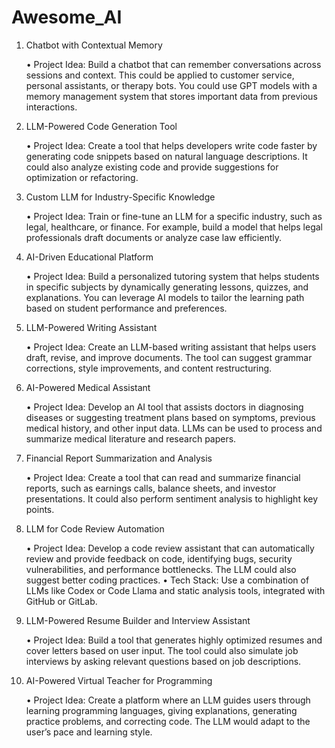# Awesome_AI

1. Chatbot with Contextual Memory

	•	Project Idea: Build a chatbot that can remember conversations across sessions and context. This could be applied to customer service, personal assistants, or therapy bots. You could use GPT models with a memory management system that stores important data from previous interactions.

2. LLM-Powered Code Generation Tool

	•	Project Idea: Create a tool that helps developers write code faster by generating code snippets based on natural language descriptions. It could also analyze existing code and provide suggestions for optimization or refactoring.

3. Custom LLM for Industry-Specific Knowledge

	•	Project Idea: Train or fine-tune an LLM for a specific industry, such as legal, healthcare, or finance. For example, build a model that helps legal professionals draft documents or analyze case law efficiently.

4. AI-Driven Educational Platform

	•	Project Idea: Build a personalized tutoring system that helps students in specific subjects by dynamically generating lessons, quizzes, and explanations. You can leverage AI models to tailor the learning path based on student performance and preferences.

5. LLM-Powered Writing Assistant

	•	Project Idea: Create an LLM-based writing assistant that helps users draft, revise, and improve documents. The tool can suggest grammar corrections, style improvements, and content restructuring.

6. AI-Powered Medical Assistant

	•	Project Idea: Develop an AI tool that assists doctors in diagnosing diseases or suggesting treatment plans based on symptoms, previous medical history, and other input data. LLMs can be used to process and summarize medical literature and research papers.

7. Financial Report Summarization and Analysis

	•	Project Idea: Create a tool that can read and summarize financial reports, such as earnings calls, balance sheets, and investor presentations. It could also perform sentiment analysis to highlight key points.

8. LLM for Code Review Automation

	•	Project Idea: Develop a code review assistant that can automatically review and provide feedback on code, identifying bugs, security vulnerabilities, and performance bottlenecks. The LLM could also suggest better coding practices.
	•	Tech Stack: Use a combination of LLMs like Codex or Code Llama and static analysis tools, integrated with GitHub or GitLab.

9. LLM-Powered Resume Builder and Interview Assistant

	•	Project Idea: Build a tool that generates highly optimized resumes and cover letters based on user input. The tool could also simulate job interviews by asking relevant questions based on job descriptions.

10. AI-Powered Virtual Teacher for Programming

	•	Project Idea: Create a platform where an LLM guides users through learning programming languages, giving explanations, generating practice problems, and correcting code. The LLM would adapt to the user’s pace and learning style.
